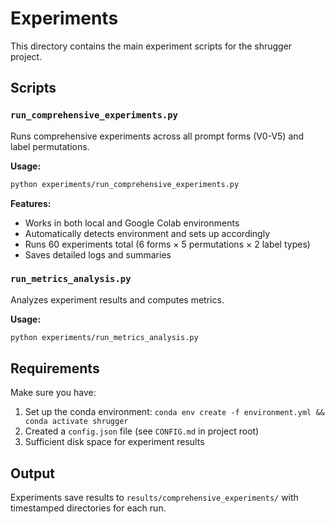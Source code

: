 # Experiments

This directory contains the main experiment scripts for the shrugger project.

## Scripts

### `run_comprehensive_experiments.py`
Runs comprehensive experiments across all prompt forms (V0-V5) and label permutations.

**Usage:**
```bash
python experiments/run_comprehensive_experiments.py
```

**Features:**
- Works in both local and Google Colab environments
- Automatically detects environment and sets up accordingly
- Runs 60 experiments total (6 forms × 5 permutations × 2 label types)
- Saves detailed logs and summaries

### `run_metrics_analysis.py`
Analyzes experiment results and computes metrics.

**Usage:**
```bash
python experiments/run_metrics_analysis.py
```

## Requirements

Make sure you have:
1. Set up the conda environment: `conda env create -f environment.yml && conda activate shrugger`
2. Created a `config.json` file (see `CONFIG.md` in project root)
3. Sufficient disk space for experiment results

## Output

Experiments save results to `results/comprehensive_experiments/` with timestamped directories for each run.
